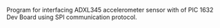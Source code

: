 Program for interfacing ADXL345 accelerometer sensor with of PIC 1632 Dev Board using SPI communication protocol.
